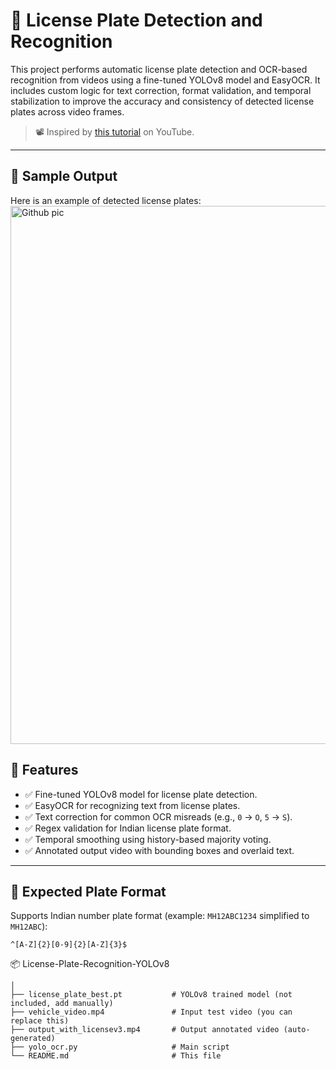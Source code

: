 # 🚗 License Plate Detection and Recognition



This project performs automatic license plate detection and OCR-based recognition from videos using a fine-tuned YOLOv8 model and EasyOCR. It includes custom logic for text correction, format validation, and temporal stabilization to improve the accuracy and consistency of detected license plates across video frames.

> 📽️ Inspired by [this tutorial](https://www.youtube.com/watch?v=9KnARRqbkzY&list=PLPTV0NXA_ZSgmWYoSpY_2EJzPJjkke4Az&index=27) on YouTube.

---

## 📸 Sample Output

Here is an example of detected license plates:
<img width="1547" height="861" alt="Github pic" src="https://github.com/user-attachments/assets/76150e83-daa2-461e-8612-e8df68f5b593" />

## 🧠 Features

- ✅ Fine-tuned YOLOv8 model for license plate detection.
- ✅ EasyOCR for recognizing text from license plates.
- ✅ Text correction for common OCR misreads (e.g., `0` → `O`, `5` → `S`).
- ✅ Regex validation for Indian license plate format.
- ✅ Temporal smoothing using history-based majority voting.
- ✅ Annotated output video with bounding boxes and overlaid text.

---

## 📌 Expected Plate Format

Supports Indian number plate format (example: `MH12ABC1234` simplified to `MH12ABC`):

```regex
^[A-Z]{2}[0-9]{2}[A-Z]{3}$
```


📦 License-Plate-Recognition-YOLOv8
```
│
├── license_plate_best.pt           # YOLOv8 trained model (not included, add manually)
├── vehicle_video.mp4               # Input test video (you can replace this)
├── output_with_licensev3.mp4       # Output annotated video (auto-generated)
├── yolo_ocr.py                     # Main script
└── README.md                       # This file
